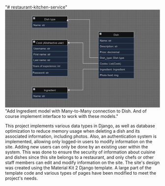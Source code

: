 "# restaurant-kitchen-service"
![Restauran_kitchen_service_Diagram.jpg](Restauran_kitchen_service_Diagram.jpg)
"Add Ingredient model with Many-to-Many connection to Dish. And of course implement interface to work with these models."

This project implements various data types in Django, as well as database optimization to reduce memory usage when deleting a dish and its associated information, including photos. Also, an authentication system is implemented, allowing only logged-in users to modify information on the site. Adding new users can only be done by an existing user within the system. This was done to ensure the security of information about cuisine and dishes since this site belongs to a restaurant, and only chefs or other staff members can edit and modify information on the site. The site's design was created using the Material Kit 2 Django template. A large part of the template code and various types of pages have been modified to meet the project's needs.